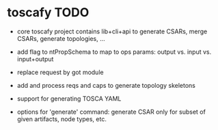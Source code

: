 # toscafy TODO

* core toscafy project contains lib+cli+api to generate CSARs, merge CSARs, generate topologies, ...

* add flag to ntPropSchema to map to ops params: output vs. input vs. input+output
* replace request by got module



* add and process reqs and caps to generate topology skeletons
* support for generating TOSCA YAML
* options for 'generate' command: generate CSAR only for subset of given artifacts, node types, etc.
